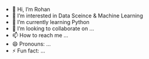 - 👋 Hi, I’m Rohan
- 👀 I’m interested in Data Sceince & Machine Learning
- 🌱 I’m currently learning Python
- 💞️ I’m looking to collaborate on ...
- 📫 How to reach me ...
- 😄 Pronouns: ...
- ⚡ Fun fact: ...

<!---
rohanbaweja/rohanbaweja is a ✨ special ✨ repository because its `README.md` (this file) appears on your GitHub profile.
You can click the Preview link to take a look at your changes.
--->
